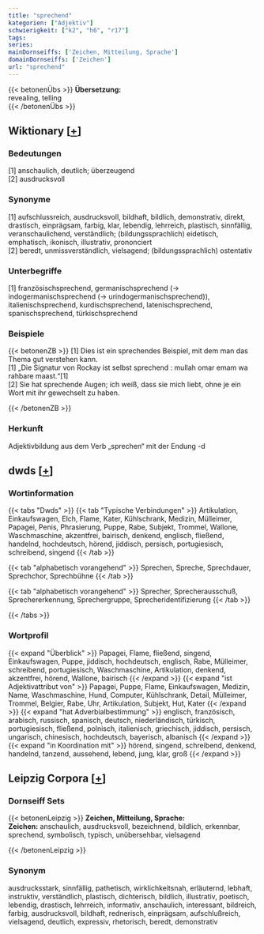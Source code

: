 ```yaml
---
title: "sprechend"
kategorien: ["Adjektiv"]
schwierigkeit: ["k2", "h6", "r17"]
tags:
series:
mainDornseiffs: ['Zeichen, Mitteilung, Sprache']
domainDornseiffs: ['Zeichen']
url: "sprechend"
---
```


{{< betonenÜbs >}}
**Übersetzung:**  
revealing, telling  
{{< /betonenÜbs >}}

## Wiktionary [[+](https://de.wiktionary.org/wiki/sprechend)]

### Bedeutungen
[1] anschaulich, deutlich; überzeugend  
[2] ausdrucksvoll  

### Synonyme
[1] aufschlussreich, ausdrucksvoll, bildhaft, bildlich, demonstrativ, direkt, drastisch, einprägsam, farbig, klar, lebendig, lehrreich, plastisch, sinnfällig, veranschaulichend, verständlich; (bildungssprachlich) eidetisch, emphatisch, ikonisch, illustrativ, prononciert  
[2] beredt, unmissverständlich, vielsagend; (bildungssprachlich) ostentativ  

### Unterbegriffe
[1] französischsprechend, germanischsprechend (→ indogermanischsprechend (→ urindogermanischsprechend)), italienischsprechend, kurdischsprechend, latenischsprechend, spanischsprechend, türkischsprechend  

### Beispiele
{{< betonenZB >}}
[1] Dies ist ein sprechendes Beispiel, mit dem man das Thema gut verstehen kann.  
[1] „Die Signatur von Rockay ist selbst sprechend : mullah omar emam wa rahbare maast.“[1]  
[2] Sie hat sprechende Augen; ich weiß, dass sie mich liebt, ohne je ein Wort mit ihr gewechselt zu haben.  

{{< /betonenZB >}}
### Herkunft
Adjektivbildung aus dem Verb „sprechen“ mit der Endung -d  



## dwds [[+](https://www.dwds.de/wb/sprechend)]

### Wortinformation
{{< tabs "Dwds" >}}
{{< tab "Typische Verbindungen" >}}
Artikulation, Einkaufswagen, Elch, Flame, Kater, Kühlschrank, Medizin, Mülleimer, Papagei, Penis, Phrasierung, Puppe, Rabe, Subjekt, Trommel, Wallone, Waschmaschine, akzentfrei, bairisch, denkend, englisch, fließend, handelnd, hochdeutsch, hörend, jiddisch, persisch, portugiesisch, schreibend, singend
{{< /tab >}}

{{< tab "alphabetisch vorangehend" >}}
Sprechen, Spreche, Sprechdauer, Sprechchor, Sprechbühne
{{< /tab >}}

{{< tab "alphabetisch vorangehend" >}}
Sprecher, Sprecherausschuß, Sprechererkennung, Sprechergruppe, Sprecheridentifizierung
{{< /tab >}}

{{< /tabs >}}

### Wortprofil
{{< expand "Überblick" >}} Papagei, Flame, fließend, singend, Einkaufswagen, Puppe, jiddisch, hochdeutsch, englisch, Rabe, Mülleimer, schreibend, portugiesisch, Waschmaschine, Artikulation, denkend, akzentfrei, hörend, Wallone, bairisch {{< /expand >}}
{{< expand "ist Adjektivattribut von" >}} Papagei, Puppe, Flame, Einkaufswagen, Medizin, Name, Waschmaschine, Hund, Computer, Kühlschrank, Detail, Mülleimer, Trommel, Belgier, Rabe, Uhr, Artikulation, Subjekt, Hut, Kater {{< /expand >}}
{{< expand "hat Adverbialbestimmung" >}} englisch, französisch, arabisch, russisch, spanisch, deutsch, niederländisch, türkisch, portugiesisch, fließend, polnisch, italienisch, griechisch, jiddisch, persisch, ungarisch, chinesisch, hochdeutsch, bayerisch, albanisch {{< /expand >}}
{{< expand "in Koordination mit" >}} hörend, singend, schreibend, denkend, handelnd, tanzend, aussehend, lebend, jung, klar, groß {{< /expand >}}

## Leipzig Corpora [[+](https://corpora.uni-leipzig.de/en/res?word=sprechend&corpusId=deu_newscrawl-public_2018)]

### Dornseiff Sets
{{< betonenLeipzig >}}
**Zeichen, Mitteilung, Sprache:**  
**Zeichen:** anschaulich, ausdrucksvoll, bezeichnend, bildlich, erkennbar, sprechend, symbolisch, typisch, unübersehbar, vielsagend  

{{< /betonenLeipzig >}}

### Synonym
ausdrucksstark, sinnfällig, pathetisch, wirklichkeitsnah, erläuternd, lebhaft, instruktiv, verständlich, plastisch, dichterisch, bildlich, illustrativ, poetisch, lebendig, drastisch, lehrreich, informativ, anschaulich, interessant, bildreich, farbig, ausdrucksvoll, bildhaft, rednerisch, einprägsam, aufschlußreich, vielsagend, deutlich, expressiv, rhetorisch, beredt, demonstrativ

